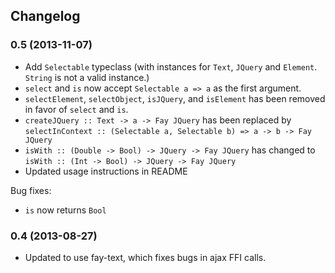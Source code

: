 ## Changelog

### 0.5 (2013-11-07)

* Add `Selectable` typeclass (with instances for `Text`, `JQuery` and `Element`. `String` is not a valid instance.)
* `select` and `is` now accept `Selectable a => a` as the first argument.
* `selectElement`, `selectObject`, `isJQuery`, and `isElement` has been removed in favor of `select` and `is`.
* `createJQuery :: Text -> a -> Fay JQuery` has been replaced by `selectInContext :: (Selectable a, Selectable b) => a -> b -> Fay JQuery`
* `isWith :: (Double -> Bool) -> JQuery -> Fay JQuery` has changed to `isWith :: (Int -> Bool) -> JQuery -> Fay JQuery`
* Updated usage instructions in README

Bug fixes:
* `is` now returns `Bool`

### 0.4 (2013-08-27)

* Updated to use fay-text, which fixes bugs in ajax FFI calls.
